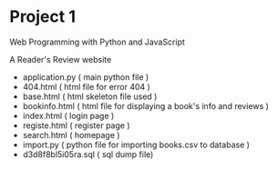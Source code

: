 # Project 1

Web Programming with Python and JavaScript

A Reader's Review website
- application.py ( main python file )
- 404.html ( html file for error 404 )
- base.html ( html skeleton file used )
- bookinfo.html ( html file for displaying a book's info and reviews )
- index.html ( login page )
- registe.html ( register page )
- search.html ( homepage )
- import.py ( python file for importing books.csv to database )
- d3d8f8bl5i05ra.sql ( sql dump file)